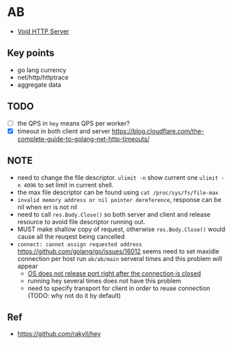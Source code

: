 # AB

- [Void HTTP Server](server)

## Key points 

- go lang currency 
- net/http/httptrace
- aggregate data

## TODO

- [ ] the QPS in `hey` means QPS per worker? 
- [x] timeout in both client and server https://blog.cloudflare.com/the-complete-guide-to-golang-net-http-timeouts/

## NOTE

- need to change the file descriptor. `ulimit -n` show current one `ulimit -n 4096` to set limit in current shell. 
- the max file descriptor can be found using `cat /proc/sys/fs/file-max`
- `invalid memory address or nil pointer dereference`, response can be nil when err is not nil 
- need to call `res.Body.Close()` so both server and client and release resource to avoid file descriptor running out.
- MUST make shallow copy of request, otherwise `res.Body.Close()` would cause all the reuqest being cancelled
- `connect: cannot assign requested address` https://github.com/golang/go/issues/16012 seems need to set maxidle connection per host
run `ab/ab/main` serveral times and this problem will appear
    - [OS does not release port right after the connection is closed](http://grokbase.com/t/gg/golang-nuts/156b4z7w57/go-nuts-dial-tcp-127-0-0-1-3333-cant-assign-requested-address-when-calling-http-get-too-quickly)
    - running hey several times does not have this problem 
    - need to specify transport for client in order to reuse connection (TODO: why not do it by default)

## Ref 

- https://github.com/rakyll/hey